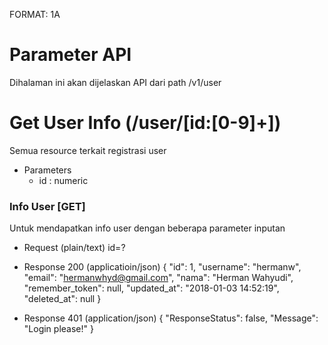 FORMAT: 1A

# Parameter API
Dihalaman ini akan dijelaskan API dari path /v1/user

# Get User Info (/user/[id:[0-9]+])
Semua resource terkait registrasi user

+ Parameters
  + id : numeric

### Info User [GET]
Untuk mendapatkan info user dengan beberapa parameter inputan

+ Request (plain/text)
    id=?

+ Response 200 (applicatioin/json)
    {
        "id": 1,
        "username": "hermanw",
        "email": "hermanwhyd@gmail.com",
        "nama": "Herman Wahyudi",
        "remember_token": null,
        "updated_at": "2018-01-03 14:52:19",
        "deleted_at": null
    }

+ Response 401 (application/json)
    {
        "ResponseStatus": false,
        "Message": "Login please!"
    }